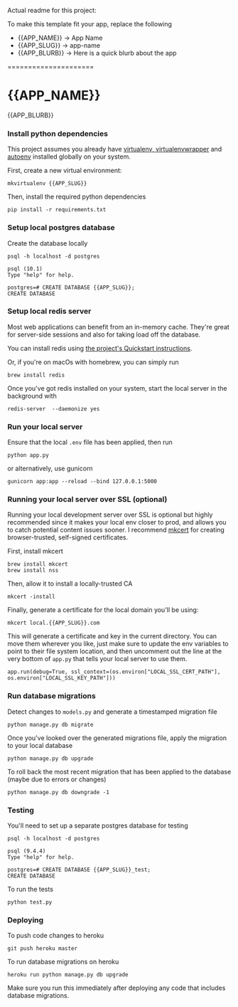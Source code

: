Actual readme for this project:

To make this template fit your app, replace the following

 * {{APP_NAME}} -> App Name
 * {{APP_SLUG}} -> app-name
 * {{APP_BLURB}} -> Here is a quick blurb about the app

=====================

# {{APP_NAME}}
{{APP_BLURB}}

### Install python dependencies
This project assumes you already have [virtualenv, virtualenvwrapper](http://docs.python-guide.org/en/latest/dev/virtualenvs/) and [autoenv](https://github.com/kennethreitz/autoenv) installed globally on your system.

First, create a new virtual environment:

    mkvirtualenv {{APP_SLUG}}

Then, install the required python dependencies

    pip install -r requirements.txt

### Setup local postgres database
Create the database locally

    psql -h localhost -d postgres

    psql (10.1)
    Type "help" for help.

    postgres=# CREATE DATABASE {{APP_SLUG}};
    CREATE DATABASE


### Setup local redis server
Most web applications can benefit from an in-memory cache. They're great for server-side sessions and also for taking load off the database.

You can install redis using [the project's Quickstart instructions](https://redis.io/topics/quickstart).

Or, if you're on macOs with homebrew, you can simply run

    brew install redis

Once you've got redis installed on your system, start the local server in the background with

    redis-server  --daemonize yes

### Run your local server
Ensure that the local `.env` file has been applied, then run

    python app.py

or alternatively, use gunicorn

    gunicorn app:app --reload --bind 127.0.0.1:5000

### Running your local server over SSL (optional)
Running your local development server over SSL is optional but highly recommended since it makes your local env closer to prod, and allows you to catch potential content issues sooner. I recommend [mkcert](https://blog.filippo.io/mkcert-valid-https-certificates-for-localhost/) for creating browser-trusted, self-signed certificates.

First, install mkcert

    brew install mkcert
    brew install nss

Then, allow it to install a locally-trusted CA

    mkcert -install

Finally, generate a certificate for the local domain you'll be using:

    mkcert local.{{APP_SLUG}}.com

This will generate a certificate and key in the current directory. You can move them wherever you like, just make sure to update the env variables to point to their file system location, and then uncomment out the line at the very bottom of `app.py` that tells your local server to use them.

    app.run(debug=True, ssl_context=(os.environ["LOCAL_SSL_CERT_PATH"], os.environ["LOCAL_SSL_KEY_PATH"]))


### Run database migrations
Detect changes to `models.py` and generate a timestamped migration file

    python manage.py db migrate

Once you've looked over the generated migrations file, apply the migration to your local database

    python manage.py db upgrade

To roll back the most recent migration that has been applied to the database (maybe due to errors or changes)

    python manage.py db downgrade -1

### Testing
You'll need to set up a separate postgres database for testing

    psql -h localhost -d postgres

    psql (9.4.4)
    Type "help" for help.

    postgres=# CREATE DATABASE {{APP_SLUG}}_test;
    CREATE DATABASE

To run the tests

    python test.py


### Deploying
To push code changes to heroku

    git push heroku master

To run database migrations on heroku

    heroku run python manage.py db upgrade

Make sure you run this immediately after deploying any code that includes database migrations.

